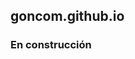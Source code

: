 ## goncom.github.io
[Repositorio]:https://github.com/GonCom/Java
### En construcción

[blog]: http://limni.net/blog/
